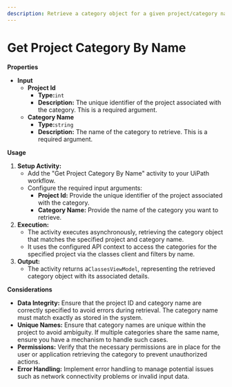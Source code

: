 ```yaml
---
description: Retrieve a category object for a given project/category name combination.
---
```


# Get Project Category By Name

**Properties**

* **Input**
  * **Project Id**
    * **Type:**`int`
    * **Description:** The unique identifier of the project associated with the category. This is a required argument.
  * **Category Name**
    * **Type:**`string`
    * **Description:** The name of the category to retrieve. This is a required argument.

**Usage**

1. **Setup Activity:**
   * Add the "Get Project Category By Name" activity to your UiPath workflow.
   * Configure the required input arguments:
     * **Project Id:** Provide the unique identifier of the project associated with the category.
     * **Category Name:** Provide the name of the category you want to retrieve.
2. **Execution:**
   * The activity executes asynchronously, retrieving the category object that matches the specified project and category name.
   * It uses the configured API context to access the categories for the specified project via the classes client and filters by name.
3. **Output:**
   * The activity returns a`ClassesViewModel`, representing the retrieved category object with its associated details.

**Considerations**

* **Data Integrity:** Ensure that the project ID and category name are correctly specified to avoid errors during retrieval. The category name must match exactly as stored in the system.
* **Unique Names:** Ensure that category names are unique within the project to avoid ambiguity. If multiple categories share the same name, ensure you have a mechanism to handle such cases.
* **Permissions:** Verify that the necessary permissions are in place for the user or application retrieving the category to prevent unauthorized actions.
* **Error Handling:** Implement error handling to manage potential issues such as network connectivity problems or invalid input data.
